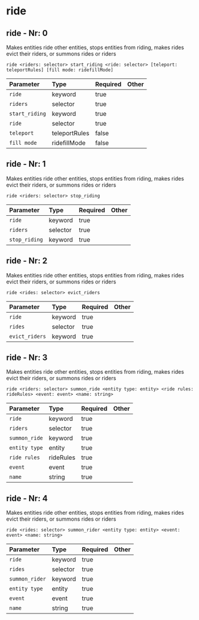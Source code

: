 # ride

## ride - Nr: 0

Makes entities ride other entities, stops entities from riding, makes rides evict their riders, or summons rides or riders

```mcfunction
ride <riders: selector> start_riding <ride: selector> [teleport: teleportRules] [fill mode: ridefillMode]
```

|Parameter|Type|Required|Other|
|:---|:---|:---|:---|
|`ride`|keyword|true||
|`riders`|selector|true||
|`start_riding`|keyword|true||
|`ride`|selector|true||
|`teleport`|teleportRules|false||
|`fill mode`|ridefillMode|false||



## ride - Nr: 1

Makes entities ride other entities, stops entities from riding, makes rides evict their riders, or summons rides or riders

```mcfunction
ride <riders: selector> stop_riding
```

|Parameter|Type|Required|Other|
|:---|:---|:---|:---|
|`ride`|keyword|true||
|`riders`|selector|true||
|`stop_riding`|keyword|true||



## ride - Nr: 2

Makes entities ride other entities, stops entities from riding, makes rides evict their riders, or summons rides or riders

```mcfunction
ride <rides: selector> evict_riders
```

|Parameter|Type|Required|Other|
|:---|:---|:---|:---|
|`ride`|keyword|true||
|`rides`|selector|true||
|`evict_riders`|keyword|true||



## ride - Nr: 3

Makes entities ride other entities, stops entities from riding, makes rides evict their riders, or summons rides or riders

```mcfunction
ride <riders: selector> summon_ride <entity type: entity> <ride rules: rideRules> <event: event> <name: string>
```

|Parameter|Type|Required|Other|
|:---|:---|:---|:---|
|`ride`|keyword|true||
|`riders`|selector|true||
|`summon_ride`|keyword|true||
|`entity type`|entity|true||
|`ride rules`|rideRules|true||
|`event`|event|true||
|`name`|string|true||



## ride - Nr: 4

Makes entities ride other entities, stops entities from riding, makes rides evict their riders, or summons rides or riders

```mcfunction
ride <rides: selector> summon_rider <entity type: entity> <event: event> <name: string>
```

|Parameter|Type|Required|Other|
|:---|:---|:---|:---|
|`ride`|keyword|true||
|`rides`|selector|true||
|`summon_rider`|keyword|true||
|`entity type`|entity|true||
|`event`|event|true||
|`name`|string|true||

